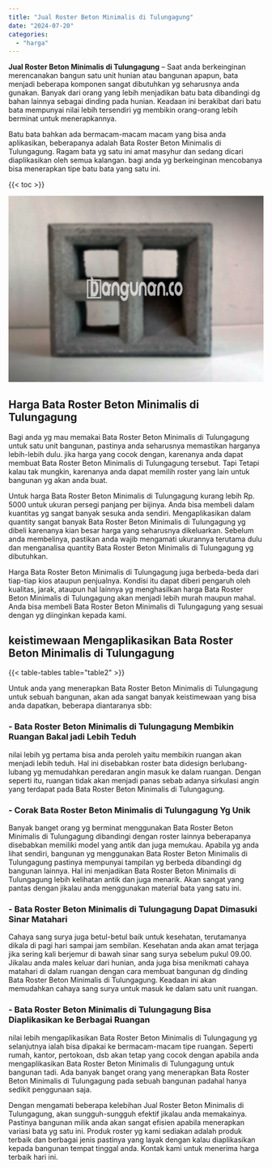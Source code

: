 ```yaml
---
title: "Jual Roster Beton Minimalis di Tulungagung"
date: "2024-07-20"
categories: 
  - "harga"
---
```


**Jual Roster Beton Minimalis di Tulungagung** – Saat anda berkeinginan merencanakan bangun satu unit hunian atau bangunan apapun, bata menjadi beberapa komponen sangat dibutuhkan yg seharusnya anda gunakan. Banyak dari orang yang lebih menjadikan batu bata dibandingi dg bahan lainnya sebagai dinding pada hunian. Keadaan ini berakibat dari batu bata mempunyai nilai lebih tersendiri yg membikin orang-orang lebih berminat untuk menerapkannya.

Batu bata bahkan ada bermacam-macam macam yang bisa anda aplikasikan, beberapanya adalah Bata Roster Beton Minimalis di Tulungagung. Ragam bata yg satu ini amat masyhur dan sedang dicari diaplikasikan oleh semua kalangan. bagi anda yg berkeinginan mencobanya bisa menerapkan tipe batu bata yang satu ini.

{{< toc >}}

![Jual Roster Beton Minimalis di Tulungagung](/images/bata-roster-minimalis-19.png)

## Harga Bata Roster Beton Minimalis di Tulungagung

Bagi anda yg mau memakai Bata Roster Beton Minimalis di Tulungagung untuk satu unit bangunan, pastinya anda seharusnya memastikan harganya lebih-lebih dulu. jika harga yang cocok dengan, karenanya anda dapat membuat Bata Roster Beton Minimalis di Tulungagung tersebut. Tapi Tetapi kalau tak mungkin, karenanya anda dapat memilih roster yang lain untuk bangunan yg akan anda buat.

Untuk harga Bata Roster Beton Minimalis di Tulungagung kurang lebih Rp. 5000 untuk ukuran persegi panjang per bijinya. Anda bisa membeli dalam kuantitas yg sangat banyak sesuka anda sendiri. Mengaplikasikan dalam quantity sangat banyak Bata Roster Beton Minimalis di Tulungagung yg dibeli karenanya kian besar harga yang seharusnya dikeluarkan. Sebelum anda membelinya, pastikan anda wajib mengamati ukurannya terutama dulu dan menganalisa quantity Bata Roster Beton Minimalis di Tulungagung yg dibutuhkan.

Harga Bata Roster Beton Minimalis di Tulungagung juga berbeda-beda dari tiap-tiap kios ataupun penjualnya. Kondisi itu dapat diberi pengaruh oleh kualitas, jarak, ataupun hal lainnya yg menghasilkan harga Bata Roster Beton Minimalis di Tulungagung akan menjadi lebih murah maupun mahal. Anda bisa membeli Bata Roster Beton Minimalis di Tulungagung yang sesuai dengan yg diinginkan kepada kami.

## keistimewaan Mengaplikasikan Bata Roster Beton Minimalis di Tulungagung

{{< table-tables table="table2" >}}

Untuk anda yang menerapkan Bata Roster Beton Minimalis di Tulungagung untuk sebuah bangunan, akan ada sangat banyak keistimewaan yang bisa anda dapatkan, beberapa diantaranya sbb:

### \- Bata Roster Beton Minimalis di Tulungagung Membikin Ruangan Bakal jadi Lebih Teduh

nilai lebih yg pertama bisa anda peroleh yaitu membikin ruangan akan menjadi lebih teduh. Hal ini disebabkan roster bata didesign berlubang-lubang yg memudahkan peredaran angin masuk ke dalam ruangan. Dengan seperti itu, ruangan tidak akan menjadi panas sebab adanya sirkulasi angin yang terdapat pada Bata Roster Beton Minimalis di Tulungagung.

### \- Corak Bata Roster Beton Minimalis di Tulungagung Yg Unik

Banyak banget orang yg berminat menggunakan Bata Roster Beton Minimalis di Tulungagung dibandingi dengan roster lainnya beberapanya disebabkan memiliki model yang antik dan juga memukau. Apabila yg anda lihat sendiri, bangunan yg menggunakan Bata Roster Beton Minimalis di Tulungagung pastinya mempunyai tampilan yg berbeda dibandingi dg bangunan lainnya. Hal ini menjadikan Bata Roster Beton Minimalis di Tulungagung lebih kelihatan antik dan juga menarik. Akan sangat yang pantas dengan jikalau anda menggunakan material bata yang satu ini.

### \- Bata Roster Beton Minimalis di Tulungagung Dapat Dimasuki Sinar Matahari

Cahaya sang surya juga betul-betul baik untuk kesehatan, terutamanya dikala di pagi hari sampai jam sembilan. Kesehatan anda akan amat terjaga jika sering kali berjemur di bawah sinar sang surya sebelum pukul 09.00. Jikalau anda males keluar dari hunian, anda juga bisa menikmati cahaya matahari di dalam ruangan dengan cara membuat bangunan dg dinding Bata Roster Beton Minimalis di Tulungagung. Keadaan ini akan memudahkan cahaya sang surya untuk masuk ke dalam satu unit ruangan.

### \- Bata Roster Beton Minimalis di Tulungagung Bisa Diaplikasikan ke Berbagai Ruangan

nilai lebih mengaplikasikan Bata Roster Beton Minimalis di Tulungagung yg selanjutnya ialah bisa dipakai ke bermacam-macam tipe ruangan. Seperti rumah, kantor, pertokoan, dsb akan tetap yang cocok dengan apabila anda mengaplikasikan Bata Roster Beton Minimalis di Tulungagung untuk bangunan tadi. Ada banyak banget orang yang menerapkan Bata Roster Beton Minimalis di Tulungagung pada sebuah bangunan padahal hanya sedikit penggunaan saja.

Dengan mengamati beberapa kelebihan Jual Roster Beton Minimalis di Tulungagung, akan sungguh-sungguh efektif jikalau anda memakainya. Pastinya bangunan milik anda akan sangat efisien apabila menerapkan variasi bata yg satu ini. Produk roster yg kami sediakan adalah produk terbaik dan berbagai jenis pastinya yang layak dengan kalau diaplikasikan kepada bangunan tempat tinggal anda. Kontak kami untuk menerima harga terbaik hari ini.

